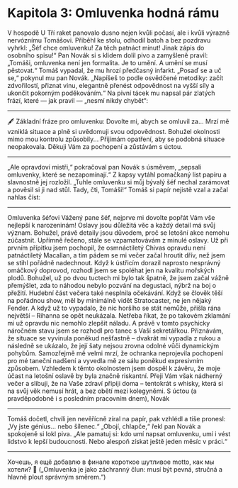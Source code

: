 # Kapitola 3: Omluvenka hodná rámu

V hospodě U Tří raket panovalo dusno nejen kvůli počasí, ale i kvůli výrazně nervóznímu Tomášovi. Přiběhl ke stolu, odhodil batoh a bez pozdravu vyhrkl:
„Šéf chce omluvenku! Za těch patnáct minut! Jinak zápis do osobního spisu!“
Pan Novák si s klidem dolil pivo a zamyšleně pravil:
„Tomáši, omluvenka není jen formalita. Je to umění. A umění se musí pěstovat.“
Tomáš vypadal, že mu hrozí předčasný infarkt.
„Posaď se a uč se,“ pokynul mu pan Novák. „Napíšeš to podle osvědčené metodiky: začít zdvořilostí, přiznat vinu, elegantně přenést odpovědnost na vyšší síly a ukončit pokorným poděkováním.“
Na pivní tácek mu napsal pár zlatých frází, které — jak pravil — „nesmí nikdy chybět“:
________________________________________
🖋️ Základní fráze pro omluvenku:
Dovolte mi, abych se omluvil za...
Mrzí mě vzniklá situace a plně si uvědomuji svou odpovědnost.
Bohužel okolnosti mimo mou kontrolu způsobily...
Přijímám opatření, aby se podobná situace neopakovala.
Děkuji Vám za pochopení a zůstávám s úctou.
________________________________________
„Ale opravdoví mistři,“ pokračoval pan Novák s úsměvem, „sepsali omluvenky, které se nezapomínají.“
Z kapsy vytáhl pomačkaný list papíru a slavnostně jej rozložil.
„Tuhle omluvenku si můj bývalý šéf nechal zarámovat a pověsil si ji nad stůl. Tady, čti, Tomáši!“
Tomáš si papír nejistě vzal a začal nahlas číst:
________________________________________
Omluvenka šéfovi
Vážený pane šéf,
nejprve mi dovolte popřát Vám vše nejlepší k narozeninám! Oslavy jsou důležitá věc a každý detail má svůj význam. Bohužel, právě detaily jsou důvodem, proč se letošní akce nemohu zúčastnit.
Upřímně řečeno, stále se vzpamatovávám z minulé oslavy. Už při prvním přípitku jsem pochopil, že osmnáctiletý Chivas opravdu není patnáctiletý Macallan, a tím pádem se mi večer začal hroutit dřív, než jsem se stihl pořádně nadechnout. Když k ústřicím dorazil naprosto nesprávný omáčkový doprovod, rozhodl jsem se spoléhat jen na kvalitu mořských plodů. Bohužel, už po dvou tuctech mi bylo tak špatně, že jsem začal vážně přemýšlet, zda to náhodou nebylo pozvání na degustaci, nýbrž na boj o přežití.
Hudební část večera také nesplnila očekávání. Když se člověk těší na pořádnou show, měl by minimálně vidět Stratocaster, ne jen nějaký Fender. A když už to vypadalo, že nic horšího se stát nemůže, přišla rána největší – Rihanna se opět neukázala. Netřeba říkat, že po takovém zklamání mi už opravdu nic nemohlo zlepšit náladu.
A právě v tomto psychicky náročném stavu jsem se rozhodl pro tanec s Vaší sekretářkou. Přiznávám, že situace se vyvinula poněkud nešťastně – dvakrát mi vypadla z rukou a následně se ukázalo, že její šaty nejsou zrovna odolné vůči dynamickým pohybům. Samozřejmě mě velmi mrzí, že ochranka neprojevila pochopení pro mé taneční nadšení a vyvedla mě ze sálu poněkud expresivním způsobem.
Vzhledem k těmto okolnostem jsem dospěl k závěru, že moje účast na letošní oslavě by byla značně riskantní. Přeji Vám však nádherný večer a slibuji, že na Vaše zdraví připiji doma – tentokrát s whisky, která si na svůj věk nemusí hrát, a bez obětí mezi kolegyněmi.
S úctou (a pravděpodobně i s posledním pracovním dnem),
Novák
________________________________________
Tomáš dočetl, chvíli jen nevěřícně zíral na papír, pak vzhlédl a tiše pronesl:
„Vy jste génius... nebo šílenec.“
„Obojí, chlapče,“ řekl pan Novák a spokojeně si lokl piva.
„Ale pamatuj si: kdo umí napsat omluvenku, umí i vést lidstvo k lepší budoucnosti. Nebo alespoň získat ještě jeden měsíc v práci.“
________________________________________
Хочешь, я ещё добавлю в финале короткое шутливое motto, как мы хотели? 🎩
(„Omluvenka je jako záchranný člun: musí být pevná, stručná a hlavně plout správným směrem.“)